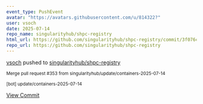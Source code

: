 ```yaml
---
event_type: PushEvent
avatar: "https://avatars.githubusercontent.com/u/814322?"
user: vsoch
date: 2025-07-14
repo_name: singularityhub/shpc-registry
html_url: https://github.com/singularityhub/shpc-registry/commit/3f076ca257b31f4fd2dc4596e5ba49c479229b01
repo_url: https://github.com/singularityhub/shpc-registry
---
```


<a href='https://github.com/vsoch' target='_blank'>vsoch</a> pushed to <a href='https://github.com/singularityhub/shpc-registry' target='_blank'>singularityhub/shpc-registry</a>

<small>Merge pull request #353 from singularityhub/update/containers-2025-07-14

[bot] update/containers-2025-07-14</small>

<a href='https://github.com/singularityhub/shpc-registry/commit/3f076ca257b31f4fd2dc4596e5ba49c479229b01' target='_blank'>View Commit</a>